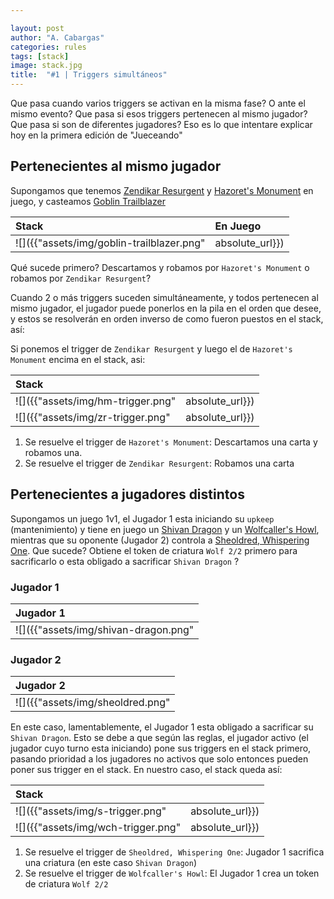 ```yaml
---

layout: post
author: "A. Cabargas"
categories: rules
tags: [stack]
image: stack.jpg
title:  "#1 | Triggers simultáneos"
---
```

Que pasa cuando varios triggers se activan en la misma fase? O ante el mismo evento? Que pasa si esos triggers pertenecen al mismo jugador? Que pasa si son de diferentes jugadores? Eso es lo que intentare explicar hoy en la primera edición de "Jueceando"

## Pertenecientes al mismo jugador

Supongamos que tenemos [Zendikar Resurgent](http://gatherer.wizards.com/Pages/Card/Details.aspx?multiverseid=433092) y [Hazoret's Monument](http://gatherer.wizards.com/Pages/Card/Details.aspx?multiverseid=426931) en juego, y casteamos [Goblin Trailblazer]()

| Stack | En Juego |
|:--|:--|
| ![]({{"assets/img/goblin-trailblazer.png" | absolute_url}}) | ![]({{"assets/img/zendikar-resurgent.png" | absolute_url}}) ![]({{"assets/img/hazoreths-monument.png" | absolute_url}}) |

Qué sucede primero? Descartamos y robamos por `Hazoret's Monument` o robamos por `Zendikar Resurgent`?

Cuando 2 o más triggers suceden simultáneamente, y todos pertenecen al mismo jugador, el jugador puede ponerlos en la pila en el orden que desee, y estos se resolverán en orden inverso de como fueron puestos en el stack, así:

Si ponemos el trigger de `Zendikar Resurgent` y luego el de `Hazoret's Monument` encima en el stack, asi:

| Stack | |
|:--|:--|
| ![]({{"assets/img/hm-trigger.png" | absolute_url}}) | `Hazoret's Monument` Trigger|
| ![]({{"assets/img/zr-trigger.png" | absolute_url}}) | `Zendikar Resurgent` Trigger|

1. Se resuelve el trigger de `Hazoret's Monument`: Descartamos una carta y robamos una.
2. Se resuelve el trigger de `Zendikar Resurgent`: Robamos una carta

## Pertenecientes a jugadores distintos

Supongamos un juego 1v1, el Jugador 1 esta iniciando su `upkeep` (mantenimiento) y tiene en juego un [Shivan Dragon](http://gatherer.wizards.com/Pages/Card/Details.aspx?multiverseid=429911) y un [Wolfcaller's Howl](http://gatherer.wizards.com/Pages/Card/Details.aspx?multiverseid=430388), mientras que su oponente (Jugador 2) controla a [Sheoldred, Whispering One](http://gatherer.wizards.com/Pages/Card/Details.aspx?multiverseid=438674). Que sucede? Obtiene el token de criatura `Wolf 2/2` primero para sacrificarlo o esta obligado a sacrificar `Shivan Dragon` ?

### Jugador 1

| Jugador 1 |
|:--|
| ![]({{"assets/img/shivan-dragon.png" | absolute_url}}) ![]({{"assets/img/wolfcaller-howl.png" | absolute_url}}) |

### Jugador 2

| Jugador 2 |
|:--|
| ![]({{"assets/img/sheoldred.png" | absolute_url}}) |

En este caso, lamentablemente, el Jugador 1 esta obligado a sacrificar su `Shivan Dragon`. Esto se debe a que según las reglas, el jugador activo (el jugador cuyo turno esta iniciando)  pone sus triggers en el stack primero, pasando prioridad a los jugadores no activos que solo entonces pueden poner sus trigger en el stack. En nuestro caso, el stack queda así:

| Stack | |
|:--|:--|
| ![]({{"assets/img/s-trigger.png" | absolute_url}}) | `Sheoldred, Whispering One` Trigger|
| ![]({{"assets/img/wch-trigger.png" | absolute_url}}) | `Wolfcaller's Howl` Trigger|

1. Se resuelve el trigger de `Sheoldred, Whispering One`: Jugador 1 sacrifica una criatura (en este caso `Shivan Dragon`)
2. Se resuelve el trigger de `Wolfcaller's Howl`: El Jugador 1 crea un token de criatura `Wolf 2/2`
